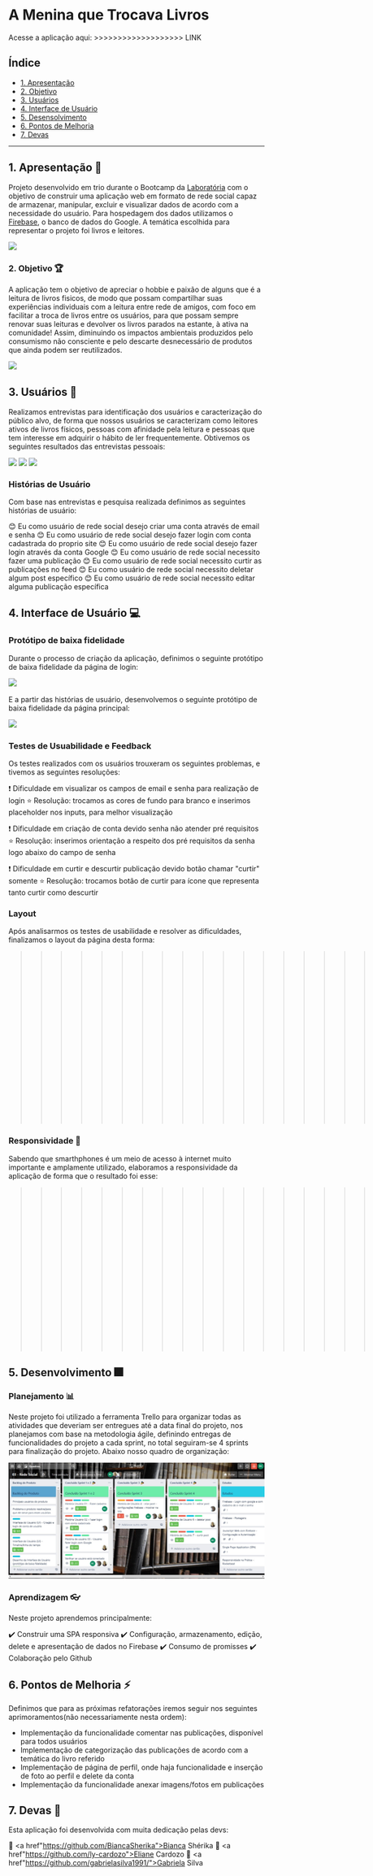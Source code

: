 # A Menina que Trocava Livros

Acesse a aplicação aqui: >>>>>>>>>>>>>>>>>>> LINK

## Índice

- [1. Apresentação](#1-apresentação)
- [2. Objetivo](#2-objetivo)
- [3. Usuários](#3-usuarios)
- [4. Interface de Usuário](#4-interface-de-usuario)
- [5. Desensolvimento](#5-desenvolvimento)
- [6. Pontos de Melhoria](#6-pontos-de-melhoria)
- [7. Devas](#7-devas)

---

## 1. Apresentação :green_book:

Projeto desenvolvido em trio durante o Bootcamp da <a href=“https://github.com/Laboratoria“>Laboratória</a> com o objetivo de construir uma aplicação web em formato de rede social capaz de armazenar, manipular, excluir e visualizar dados de acordo com a necessidade do usuário. Para hospedagem dos dados utilizamos o <a href=“https://firebase.google.com/>Firebase</a>, o banco de dados do Google. A temática escolhida para representar o projeto foi livros e leitores.

 <img src="https://64.media.tumblr.com/e2d3d40a51352499580ce80aee320d52/tumblr_nd3nvtdkyy1toi58to1_500.gif"/>
 
 ### 2. Objetivo :trophy:
 
A aplicação tem o objetivo de apreciar o hobbie e paixão de alguns que é a leitura de livros fisicos, de modo que possam compartilhar suas experiências individuais com a leitura entre rede de amigos, com foco em facilitar a troca de livros entre os usuários, para que possam sempre renovar suas leituras e devolver os livros parados na estante, à ativa na comunidade! Assim, diminuindo os impactos ambientais produzidos pelo consumismo não consciente e pelo descarte desnecessário de produtos que ainda podem ser reutilizados.

 <img src="https://www.anica.com.br/wp-content/uploads/2017/05/15676363.gif"/>

## 3. Usuários :dancers:

Realizamos entrevistas para identificação dos usuários e caracterização do público alvo, de forma que nossos usuários se caracterizam como leitores ativos de livros físicos, pessoas com afinidade pela leitura e pessoas que tem interesse em adquirir o hábito de ler frequentemente.
Obtivemos os seguintes resultados das entrevistas pessoais:

![](/src/img/pesquisa1.png) ![](/src/img/pesquisa2.png) ![](/src/img/pesquisa3.png)

### Histórias de Usuário 

Com base nas entrevistas e pesquisa realizada definimos as seguintes histórias de usuário:

:blush: Eu como usuário de rede social desejo criar uma conta através de email e senha
:blush: Eu como usuário de rede social desejo fazer login com conta cadastrada do proprio site
:blush: Eu como usuário de rede social desejo fazer login através da conta Google
:blush: Eu como usuário de rede social necessito fazer uma publicação
:blush: Eu como usuário de rede social necessito curtir as publicações no feed
:blush: Eu como usuário de rede social necessito deletar algum post específico
:blush: Eu como usuário de rede social necessito editar alguma publicação específica

## 4. Interface de Usuário :computer:

### Protótipo de baixa fidelidade

Durante o processo de criação da aplicação, definimos o seguinte protótipo de baixa fidelidade da página de login:

![](/src/img/prototipo_login.jpg)

E a partir das histórias de usuário, desenvolvemos o seguinte protótipo de baixa fidelidade da página principal:

![](/src/img/prototipo_feed.jpg)

### Testes de Usuabilidade e Feedback

Os testes realizados com os usuários trouxeram os seguintes problemas, e tivemos as seguintes resoluções:

:exclamation: Dificuldade em visualizar os campos de email e senha para realização de login
:star: Resolução: trocamos as cores de fundo para branco e inserimos placeholder nos inputs, para melhor visualização

:exclamation: Dificuldade em criação de conta devido senha não atender pré requisitos
:star: Resolução: inserimos orientação a respeito dos pré requisitos da senha logo abaixo do campo de senha

:exclamation: Dificuldade em curtir e descurtir publicação devido botão chamar "curtir" somente
:star: Resolução: trocamos botão de curtir para ícone que representa tanto curtir como descurtir

### Layout 

Após analisarmos os testes de usabilidade e resolver as dificuldades, finalizamos o layout da página desta forma:

>>>>>>>>>>>>>>>>>>>>>>> PRINTS PAGINA NOTEBOOK

### Responsividade :iphone:

Sabendo que smarthphones é um meio de acesso à internet muito importante e amplamente utilizado, elaboramos a responsividade da aplicação de forma que o resultado foi esse:

>>>>>>>>>>>>>>>>>>> PRINTS PÁGINA CELULAR


## 5. Desenvolvimento :fireworks:

### Planejamento :bar_chart:

Neste projeto foi utilizado a ferramenta Trello para organizar todas as atividades que deveriam ser entregues até a data final do projeto, nos planejamos com base na metodologia ágile, definindo entregas de funcionalidades do projeto a cada sprint, no total seguiram-se 4 sprints para finalização do projeto.
Abaixo nosso quadro de organização:

![](/src/img/trello.jpeg)

### Aprendizagem :eyeglasses:

Neste projeto aprendemos principalmente:

:heavy_check_mark: Construir uma SPA responsiva
:heavy_check_mark: Configuração, armazenamento, edição, delete e apresentação de dados no Firebase
:heavy_check_mark: Consumo de promisses
:heavy_check_mark: Colaboração pelo Github

## 6. Pontos de Melhoria :zap:

Definimos que para as próximas refatorações iremos seguir nos seguintes aprimoramentos(não necessariamente nesta ordem):

- Implementação da funcionalidade comentar nas publicações, disponível para todos usuários
- Implementação de categorização das publicações de acordo com a temática do livro referido
- Implementação de página de perfil, onde haja funcionalidade e inserção de foto ao perfil e delete da conta
- Implementação da funcionalidade anexar imagens/fotos em publicações

## 7. Devas :woman:

Esta aplicação foi desenvolvida com muita dedicação pelas devs: 

:princess: <a href"https://github.com/BiancaSherika">Bianca Shérika</a>
:princess: <a href"https://github.com/ly-cardozo">Eliane Cardozo</a>
:princess: <a href"https://github.com/gabrielasilva1991/">Gabriela Silva</a>
